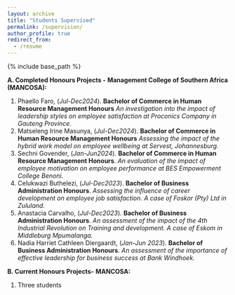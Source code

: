 ```yaml
---
layout: archive
title: "Students Supervised"
permalink: /supervision/
author_profile: true
redirect_from:
  - /resume
---
```


{% include base_path %}

__A. Completed Honours Projects -__ **Management College of Southern Africa (MANCOSA):**
   
  1. Phaello Faro, (_Jul-Dec2024_). __Bachelor of Commerce in Human Resource Management Honours__ _An investigation into the impact of leadership styles on employee satisfaction at Proconics Company in Gauteng Province._
  1. Matseleng Irine Masunya, (_Jul-Dec2024_). __Bachelor of Commerce in Human Resource Management Honours__ _Assessing the impact of the hybrid work model on employee wellbeing at Servest, Johannesburg._
  1. Sechni Govender, (_Jan-Jun2024_). __Bachelor of Commerce in Human Resource Management Honours__. _An evaluation of the impact of employee motivation on employee performance at BES Empowerment College Benoni._
  1. Celukwazi Buthelezi, (*Jul-Dec2023*). __Bachelor of Business Administration Honours__. _Assessing the influence of career development on employee job satisfaction. A case of Foskor (Pty) Ltd in Zululand._
  1. Anastacia Carvalho, (*Jul-Dec2023*). __Bachelor of Business Administration Honours__. _An assessment of the impact of the 4th Industrial Revolution on Training and development. A case of Eskom in Middleburg Mpumalanga._
  1. Nadia Harriet Cathleen Diergaardt, (*Jan-Jun 2023*). __Bachelor of Business Administration Honours__. _An assessment of the importance of effective leadership for business success at Bank Windhoek._

__B. Current Honours Projects-__ **MANCOSA:**
  1. Three students
